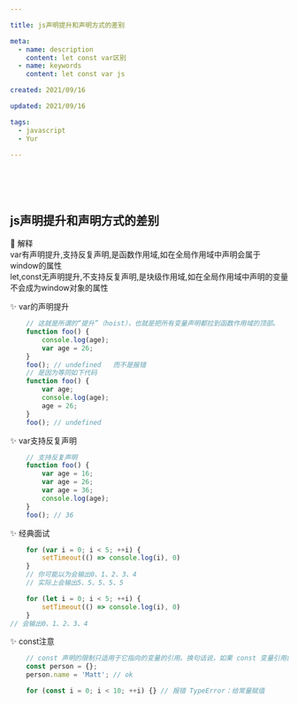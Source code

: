 ```yaml
---

title: js声明提升和声明方式的差别

meta:
  - name: description
    content: let const var区别
  - name: keywords
    content: let const var js

created: 2021/09/16

updated: 2021/09/16

tags:
  - javascript
  - Yur

---
```


<br/><br/><br/>

## js声明提升和声明方式的差别

:tropical_drink: 解释    
    var有声明提升,支持反复声明,是函数作用域,如在全局作用域中声明会属于window的属性   
    let,const无声明提升,不支持反复声明,是块级作用域,如在全局作用域中声明的变量不会成为window对象的属性


:sparkles: var的声明提升
``` js
    // 这就是所谓的“提升”（hoist），也就是把所有变量声明都拉到函数作用域的顶部。
    function foo() {
        console.log(age);
        var age = 26;
    }
    foo(); // undefined   而不是报错
    // 是因为等同如下代码
    function foo() {
        var age;
        console.log(age);
        age = 26;
    }
    foo(); // undefined

```

:sparkles: var支持反复声明

``` js
    // 支持反复声明
    function foo() {
        var age = 16;
        var age = 26;
        var age = 36;
        console.log(age);
    }
    foo(); // 36

```

:sparkles: 经典面试

``` js
    for (var i = 0; i < 5; ++i) {
        setTimeout(() => console.log(i), 0)
    }
    // 你可能以为会输出0、1、2、3、4
    // 实际上会输出5、5、5、5、5

    for (let i = 0; i < 5; ++i) {
        setTimeout(() => console.log(i), 0)
    }
// 会输出0、1、2、3、4
```

:sparkles: const注意

``` js
    // const 声明的限制只适用于它指向的变量的引用。换句话说，如果 const 变量引用的是一个对象，那么修改这个对象内部的属性并不违反 const 的限制。
    const person = {};
    person.name = 'Matt'; // ok

    for (const i = 0; i < 10; ++i) {} // 报错 TypeError：给常量赋值
```

